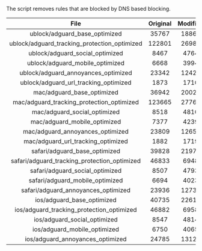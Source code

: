 The script removes rules that are blocked by DNS based blocking.


| File | Original | Modified |
|:----:|:-----:|:-----:|
| ublock/adguard_base_optimized | 35767 | 18868 |
| ublock/adguard_tracking_protection_optimized | 122801 | 26980 |
| ublock/adguard_social_optimized | 8467 | 4764 |
| ublock/adguard_mobile_optimized | 6668 | 3994 |
| ublock/adguard_annoyances_optimized | 23342 | 12423 |
| ublock/adguard_url_tracking_optimized | 1873 | 1710 |
| mac/adguard_base_optimized | 36942 | 20024 |
| mac/adguard_tracking_protection_optimized | 123665 | 27765 |
| mac/adguard_social_optimized | 8518 | 4810 |
| mac/adguard_mobile_optimized | 7377 | 4239 |
| mac/adguard_annoyances_optimized | 23809 | 12659 |
| mac/adguard_url_tracking_optimized | 1882 | 1719 |
| safari/adguard_base_optimized | 39828 | 21978 |
| safari/adguard_tracking_protection_optimized | 46833 | 6948 |
| safari/adguard_social_optimized | 8507 | 4793 |
| safari/adguard_mobile_optimized | 6694 | 4023 |
| safari/adguard_annoyances_optimized | 23936 | 12732 |
| ios/adguard_base_optimized | 40735 | 22616 |
| ios/adguard_tracking_protection_optimized | 46882 | 6958 |
| ios/adguard_social_optimized | 8547 | 4814 |
| ios/adguard_mobile_optimized | 6750 | 4065 |
| ios/adguard_annoyances_optimized | 24785 | 13124 |